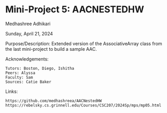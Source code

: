 Mini-Project 5: AACNESTEDHW
==================
Medhashree Adhikari

Sunday, April 21, 2024

Purpose/Description:
    Extended version of the AssociativeArray class from the last mini-project to build a sample AAC. 

Acknowledgements:

    Tutors: Boston, Diego, Ishitha
    Peers: Alyssa
    Faculty: Sam
    Sources: Catie Baker

Links:

    https://github.com/medhashreea/AACNestedHW
    https://rebelsky.cs.grinnell.edu/Courses/CSC207/2024Sp/mps/mp05.html
